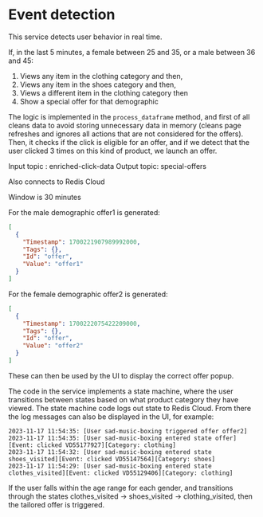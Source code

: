 # Event detection

This service detects user behavior in real time.

If, in the last 5 minutes, a female between 25 and 35, or a male between 36 and 45:

1. Views any item in the clothing category and then,
2. Views any item in the shoes category and then,
3. Views a different item in the clothing category then
4. Show a special offer for that demographic

The logic is implemented in the `process_dataframe` method, and first of all cleans data to avoid storing unnecessary data in memory (cleans page refreshes and ignores all actions that are not considered for the offers). Then, it checks if the click is eligible for an offer, and if we detect that the user clicked 3 times on this kind of product, we launch an offer.


Input topic : enriched-click-data
Output topic: special-offers

Also connects to Redis Cloud

Window is 30 minutes

For the male demographic offer1 is generated:

``` json
[
  {
    "Timestamp": 1700221907989992000,
    "Tags": {},
    "Id": "offer",
    "Value": "offer1"
  }
]
```

For the female demographic offer2 is generated:

``` json
[
  {
    "Timestamp": 1700222075422209000,
    "Tags": {},
    "Id": "offer",
    "Value": "offer2"
  }
]
```

These can then be used by the UI to display the correct offer popup.

The code in the service implements a state machine, where the user transitions between states based on what product category they have viewed. The state machine code logs out state to Redis Cloud. From there the log messages can also be displayed in the UI, for example:

```
2023-11-17 11:54:35: [User sad-music-boxing triggered offer offer2]
2023-11-17 11:54:35: [User sad-music-boxing entered state offer][Event: clicked VD55177927][Category: clothing]
2023-11-17 11:54:32: [User sad-music-boxing entered state shoes_visited][Event: clicked VD55147564][Category: shoes]
2023-11-17 11:54:29: [User sad-music-boxing entered state clothes_visited][Event: clicked VD55129406][Category: clothing]
```

If the user falls within the age range for each gender, and transitions through the states clothes_visited -> shoes_visited -> clothing_visited, then the tailored offer is triggered.

